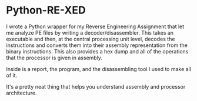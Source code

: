 # Python-RE-XED

I wrote a Python wrapper for my Reverse Engineering Assignment that let me analyze PE files by writing a decoder/disassembler. This takes an executable and then, at the central processing unit level, decodes the instructions and converts them into their assembly representation from the binary instructions. This also provides a hex dump and all of the operations that the processor is given in assembly.

Inside is a report, the program, and the disassembling tool I used to make all of it.

It's a pretty neat thing that helps you understand assembly and processor architecture.
